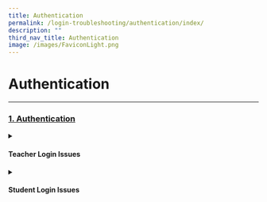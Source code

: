 ```yaml
---
title: Authentication
permalink: /login-troubleshooting/authentication/index/
description: ""
third_nav_title: Authentication
image: /images/FaviconLight.png
---
```

<h1>Authentication</h1>
<hr>
<h3><a id="authentication" target="_blank" href="/login-troubleshooting/authentication/index/">1. Authentication</a>
</h3>
<details>
 <summary><h4>Teacher Login Issues</h4></summary>

<ul>
  <li><a target="_blank" href="/login-troubleshooting/authentication/log-in-with-mims-teacher/">Log In with MIMS (Teacher)</a></li>
  <li><a target="_blank" href="/login-troubleshooting/authentication/reset-sls-password-teacher/">Reset SLS Password (Teacher)</a></li>
  <li><a target="_blank" href="/login-troubleshooting/authentication/password-reset-email/">Password Reset Email</a></li>
  <li><a target="_blank" href="/login-troubleshooting/authentication/locked-account/">Locked Account</a></li>
</ul>
</details>
	
<details><summary><h4>Student Login Issues</h4></summary>
	
<ul>
  <li><a href="/login-troubleshooting/authentication/login-with-mims-student/" target="_blank">Log In with MIMS (Student)</a></li>
  <li><a href="/login-troubleshooting/authentication/reset-sls-password-student/" target="_blank">Reset SLS Password (Student)</a></li>
  <li><a href="/login-troubleshooting/authentication/forgot-sls-username/" target="_blank">Forgot SLS Username</a></li>
<li><a href="/login-troubleshooting/authentication/unsuccessful-password-reset-attempts/" target="_blank">Unsuccessful Password Reset Attempts</a></li>
<li><a href="/login-troubleshooting/authentication/unlock-account/" target="_blank">Unlock Account</a></li>
</ul>
</details>